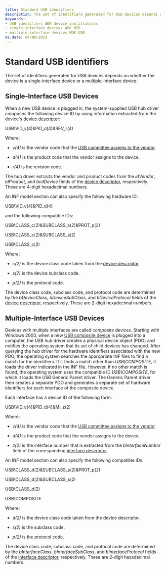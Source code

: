```yaml
---
title: Standard USB identifiers
description: The set of identifiers generated for USB devices depends on whether the device is a single-interface device or a multiple-interface device.
keywords:
- USB identifiers WDK device installations
- single-interface devices WDK USB
- multiple-interface devices WDK USB
ms.date: 04/08/2022
---
```


# Standard USB identifiers

The set of identifiers generated for USB devices depends on whether the device is a single-interface device or a multiple-interface device.  

## Single-Interface USB Devices

When a new USB device is plugged in, the system-supplied USB hub driver composes the following device ID by using information extracted from the device's [device descriptor](../ddi/usbspec/ns-usbspec-_usb_device_descriptor.md):

USB\\VID_v(4)&PID_d(4)&REV_r(4)

Where:

- *v(4)* is the vendor code that the [USB committee assigns to the vendor](https://www.usb.org/developers).

- *d(4)* is the product code that the vendor assigns to the device.

- *r(4)* is the revision code.

The hub driver extracts the vendor and product codes from the *idVendor*, *idProduct*, and *bcdDevice* fields of the [device descriptor](../ddi/usbspec/ns-usbspec-_usb_device_descriptor.md), respectively. These are 4-digit hexadecimal numbers.

An INF model section can also specify the following hardware ID:

USB\\VID_v(4)&PID_d(4)

and the following compatible IDs:

USB\\CLASS_c(2)&SUBCLASS_s(2)&PROT_p(2)

USB\\CLASS_c(2)&SUBCLASS_s(2)

USB\\CLASS_c(2)

Where:

- *c(2)* is the device class code taken from the [device descriptor](../ddi/usbspec/ns-usbspec-_usb_device_descriptor.md).

- *s(2)* is the device subclass code.

- *p(2)* is the protocol code.

The device class code, subclass code, and protocol code are determined by the *bDeviceClass*, *bDeviceSubClass*, and *bDeviceProtocol* fields of the [device descriptor](../ddi/usbspec/ns-usbspec-_usb_device_descriptor.md), respectively. These are 2-digit hexadecimal numbers.

## Multiple-Interface USB Devices

Devices with multiple interfaces are called *composite* devices. Starting with Windows 2000, when a new [USB composite device](../usbcon/register-a-composite-driver.md) is plugged into a computer, the USB hub driver creates a physical device object (PDO) and notifies the operating system that its set of child devices has changed. After querying the hub driver for the hardware identifiers associated with the new PDO, the operating system searches the appropriate INF files to find a match for the identifiers. If it finds a match other than *USB\\COMPOSITE*, it loads the driver indicated in the INF file. However, if no other match is found, the operating system uses the compatible ID *USB\\COMPOSITE*, for which it loads the USB Generic Parent driver. The Generic Parent driver then creates a separate PDO and generates a separate set of hardware identifiers for each interface of the composite device.

Each interface has a device ID of the following form:

USB\\VID_v(4)&PID_d(4)&MI_z(2)

Where:

- *v(4)* is the vendor code that the [USB committee assigns to the vendor](https://www.usb.org/developers).

- *d(4)* is the product code that the vendor assigns to the device.

- *z(2)* is the interface number that is extracted from the *bInterfaceNumber* field of the corresponding [interface descriptor](../ddi/usbspec/ns-usbspec-_usb_interface_descriptor.md).

An INF model section can also specify the following compatible IDs:

USB\\CLASS_d(2)&SUBCLASS_s(2)&PROT_p(2)

USB\\CLASS_d(2)&SUBCLASS_s(2)

USB\\CLASS_d(2)

USB\\COMPOSITE

Where:

- *d(2)* is the device class code taken from the device descriptor.

- *s(2)* is the subclass code.

- *p(2)* is the protocol code.

The device class code, subclass code, and protocol code are determined by the *bInterfaceClass*, *bInterfaceSubClass*, and *bInterfaceProtocol* fields of the [interface descriptor](../ddi/usbspec/ns-usbspec-_usb_interface_descriptor.md), respectively. These are 2-digit hexadecimal numbers.

